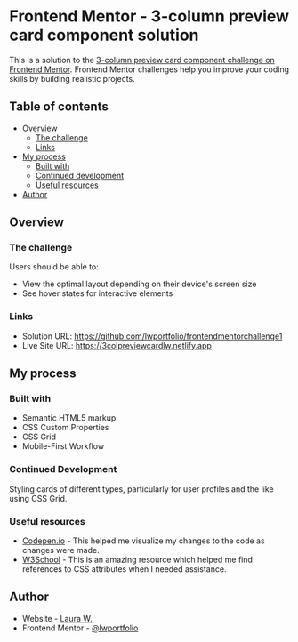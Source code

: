 # Frontend Mentor - 3-column preview card component solution

This is a solution to the [3-column preview card component challenge on Frontend Mentor](https://www.frontendmentor.io/challenges/3column-preview-card-component-pH92eAR2-). Frontend Mentor challenges help you improve your coding skills by building realistic projects. 

## Table of contents

- [Overview](#overview)
  - [The challenge](#the-challenge)
  - [Links](#links)
- [My process](#my-process)
  - [Built with](#built-with)
  - [Continued development](#continued-development)
  - [Useful resources](#useful-resources)
- [Author](#author)

## Overview

### The challenge

Users should be able to:

- View the optimal layout depending on their device's screen size
- See hover states for interactive elements

### Links

- Solution URL: https://github.com/lwportfolio/frontendmentorchallenge1
- Live Site URL: https://3colpreviewcardlw.netlify.app

## My process

### Built with

- Semantic HTML5 markup
- CSS Custom Properties
- CSS Grid
- Mobile-First Workflow

### Continued Development

Styling cards of different types, particularly for user profiles and the like using CSS Grid.

### Useful resources

- [Codepen.io](https://www.codepen.io) - This helped me visualize my changes to the code as changes were made.
- [W3School](https://www.w3schools.org) - This is an amazing resource which helped me find references to CSS attributes when I needed assistance.

## Author

- Website - [Laura W.](https://www.imlaurawelch.com)
- Frontend Mentor - [@lwportfolio](https://www.frontendmentor.io/profile/lwportfolio)
